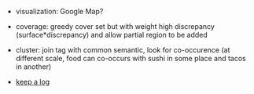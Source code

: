 -  visualization: Google Map?

-  coverage: greedy cover set but with weight high discrepancy
   (surface*discrepancy) and allow partial region to be added

-  cluster: join tag with common semantic, look for co-occurence (at different
   scale, food can co-occurs with sushi in some place and tacos in another)

-  [keep a log](https://www.writelatex.com/blog/14-writelatex-for-research)
